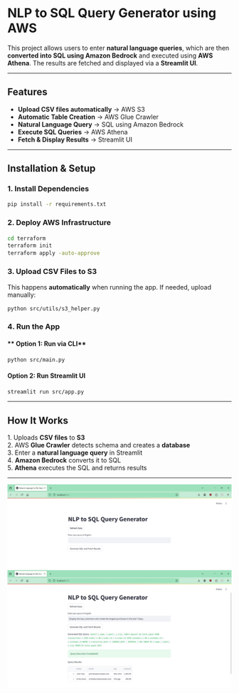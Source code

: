 # NLP to SQL Query Generator using AWS

This project allows users to enter **natural language queries**, which are then **converted into SQL using Amazon Bedrock** and executed using **AWS Athena**. The results are fetched and displayed via a **Streamlit UI**.

---

## Features

- **Upload CSV files automatically** → AWS S3  
- **Automatic Table Creation** → AWS Glue Crawler  
- **Natural Language Query** → SQL using Amazon Bedrock
- **Execute SQL Queries** → AWS Athena
- **Fetch & Display Results** → Streamlit UI 

---

## Installation & Setup

### **1️. Install Dependencies**  
```sh
pip install -r requirements.txt
```

### **2. Deploy AWS Infrastructure**
```sh
cd terraform
terraform init
terraform apply -auto-approve
```

### **3. Upload CSV Files to S3**  
This happens **automatically** when running the app. If needed, upload manually:
```sh
python src/utils/s3_helper.py
```

### **4️. Run the App**  
#### ** Option 1: Run via CLI**
```sh
python src/main.py
```

#### **Option 2: Run Streamlit UI**
```sh
streamlit run src/app.py
```

---

## How It Works

1️. Uploads **CSV files** to **S3**  
2️. AWS **Glue Crawler** detects schema and creates a **database**  
3️. Enter a **natural language query** in Streamlit  
4️. **Amazon Bedrock** converts it to SQL  
5️. **Athena** executes the SQL and returns results  

---

![UI Screenshot](images/image.png)
![Query Results](images/image-1.png)


